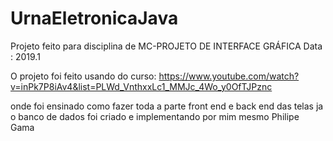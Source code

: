 # UrnaEletronicaJava

Projeto feito para disciplina de MC-PROJETO DE INTERFACE GRÁFICA
Data : 2019.1 

O projeto foi feito usando do curso:
https://www.youtube.com/watch?v=inPk7P8iAv4&list=PLWd_VnthxxLc1_MMJc_4Wo_y0OfTJPznc

onde foi ensinado como fazer toda a parte front end e back end das telas 
ja o banco de dados foi criado e implementando por mim mesmo Philipe Gama
